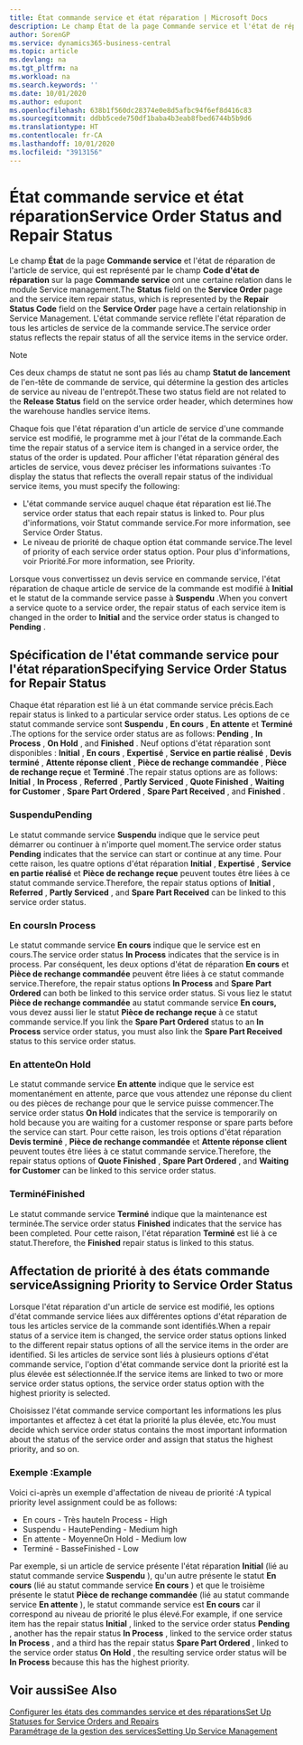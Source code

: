 ```yaml
---
title: État commande service et état réparation | Microsoft Docs
description: Le champ État de la page Commande service et l'état de réparation de l'article de service, qui est représenté par le champ Code d'état de réparation sur la page Commande service ont une certaine relation dans le module Service management. L'état commande service reflète l'état réparation de tous les articles de service de la commande service.
author: SorenGP
ms.service: dynamics365-business-central
ms.topic: article
ms.devlang: na
ms.tgt_pltfrm: na
ms.workload: na
ms.search.keywords: ''
ms.date: 10/01/2020
ms.author: edupont
ms.openlocfilehash: 638b1f560dc28374e0e8d5afbc94f6ef8d416c83
ms.sourcegitcommit: ddbb5cede750df1baba4b3eab8fbed6744b5b9d6
ms.translationtype: HT
ms.contentlocale: fr-CA
ms.lasthandoff: 10/01/2020
ms.locfileid: "3913156"
---
```

# <a name="service-order-status-and-repair-status"></a><span data-ttu-id="2c76a-104">État commande service et état réparation</span><span class="sxs-lookup"><span data-stu-id="2c76a-104">Service Order Status and Repair Status</span></span>
<span data-ttu-id="2c76a-105">Le champ **État** de la page **Commande service** et l'état de réparation de l'article de service, qui est représenté par le champ **Code d'état de réparation** sur la page **Commande service** ont une certaine relation dans le module Service management.</span><span class="sxs-lookup"><span data-stu-id="2c76a-105">The **Status** field on the **Service Order** page and the service item repair status, which is represented by the **Repair Status Code** field on the **Service Order** page have a certain relationship in Service Management.</span></span> <span data-ttu-id="2c76a-106">L'état commande service reflète l'état réparation de tous les articles de service de la commande service.</span><span class="sxs-lookup"><span data-stu-id="2c76a-106">The service order status reflects the repair status of all the service items in the service order.</span></span>  

> [!NOTE]  
>  <span data-ttu-id="2c76a-107">Ces deux champs de statut ne sont pas liés au champ **Statut de lancement** de l'en\-tête de commande de service, qui détermine la gestion des articles de service au niveau de l'entrepôt.</span><span class="sxs-lookup"><span data-stu-id="2c76a-107">These two status field are not related to the **Release Status** field on the service order header, which determines how the warehouse handles service items.</span></span>  

 <span data-ttu-id="2c76a-108">Chaque fois que l'état réparation d'un article de service d'une commande service est modifié, le programme met à jour l'état de la commande.</span><span class="sxs-lookup"><span data-stu-id="2c76a-108">Each time the repair status of a service item is changed in a service order, the status of the order is updated.</span></span> <span data-ttu-id="2c76a-109">Pour afficher l'état réparation général des articles de service, vous devez préciser les informations suivantes :</span><span class="sxs-lookup"><span data-stu-id="2c76a-109">To display the status that reflects the overall repair status of the individual service items, you must specify the following:</span></span>  

* <span data-ttu-id="2c76a-110">L'état commande service auquel chaque état réparation est lié.</span><span class="sxs-lookup"><span data-stu-id="2c76a-110">The service order status that each repair status is linked to.</span></span> <span data-ttu-id="2c76a-111">Pour plus d'informations, voir Statut commande service.</span><span class="sxs-lookup"><span data-stu-id="2c76a-111">For more information, see Service Order Status.</span></span>  
* <span data-ttu-id="2c76a-112">Le niveau de priorité de chaque option état commande service.</span><span class="sxs-lookup"><span data-stu-id="2c76a-112">The level of priority of each service order status option.</span></span> <span data-ttu-id="2c76a-113">Pour plus d'informations, voir Priorité.</span><span class="sxs-lookup"><span data-stu-id="2c76a-113">For more information, see Priority.</span></span>  

 <span data-ttu-id="2c76a-114">Lorsque vous convertissez un devis service en commande service, l'état réparation de chaque article de service de la commande est modifié à **Initial** et le statut de la commande service passe à **Suspendu** .</span><span class="sxs-lookup"><span data-stu-id="2c76a-114">When you convert a service quote to a service order, the repair status of each service item is changed in the order to **Initial** and the service order status is changed to **Pending** .</span></span>  

## <a name="specifying-service-order-status-for-repair-status"></a><span data-ttu-id="2c76a-115">Spécification de l'état commande service pour l'état réparation</span><span class="sxs-lookup"><span data-stu-id="2c76a-115">Specifying Service Order Status for Repair Status</span></span>  
<span data-ttu-id="2c76a-116">Chaque état réparation est lié à un état commande service précis.</span><span class="sxs-lookup"><span data-stu-id="2c76a-116">Each repair status is linked to a particular service order status.</span></span> <span data-ttu-id="2c76a-117">Les options de ce statut commande service sont **Suspendu** , **En cours** , **En attente** et **Terminé** .</span><span class="sxs-lookup"><span data-stu-id="2c76a-117">The options for the service order status are as follows: **Pending** , **In Process** , **On Hold** , and **Finished** .</span></span> <span data-ttu-id="2c76a-118">Neuf options d'état réparation sont disponibles : **Initial** , **En cours** , **Expertisé** , **Service en partie réalisé** , **Devis terminé** , **Attente réponse client** , **Pièce de rechange commandée** , **Pièce de rechange reçue** et **Terminé** .</span><span class="sxs-lookup"><span data-stu-id="2c76a-118">The repair status options are as follows: **Initial** , **In Process** , **Referred** , **Partly Serviced** , **Quote Finished** , **Waiting for Customer** , **Spare Part Ordered** , **Spare Part Received** , and **Finished** .</span></span>  

### <a name="pending"></a><span data-ttu-id="2c76a-119">Suspendu</span><span class="sxs-lookup"><span data-stu-id="2c76a-119">Pending</span></span>  
<span data-ttu-id="2c76a-120">Le statut commande service **Suspendu** indique que le service peut démarrer ou continuer à n'importe quel moment.</span><span class="sxs-lookup"><span data-stu-id="2c76a-120">The service order status **Pending** indicates that the service can start or continue at any time.</span></span> <span data-ttu-id="2c76a-121">Pour cette raison, les quatre options d'état réparation **Initial** , **Expertisé** , **Service en partie réalisé** et **Pièce de rechange reçue** peuvent toutes être liées à ce statut commande service.</span><span class="sxs-lookup"><span data-stu-id="2c76a-121">Therefore, the repair status options of **Initial** , **Referred** , **Partly Serviced** , and **Spare Part Received** can be linked to this service order status.</span></span>  

### <a name="in-process"></a><span data-ttu-id="2c76a-122">En cours</span><span class="sxs-lookup"><span data-stu-id="2c76a-122">In Process</span></span>  
<span data-ttu-id="2c76a-123">Le statut commande service **En cours** indique que le service est en cours.</span><span class="sxs-lookup"><span data-stu-id="2c76a-123">The service order status **In Process** indicates that the service is in process.</span></span> <span data-ttu-id="2c76a-124">Par conséquent, les deux options d'état de réparation **En cours** et **Pièce de rechange commandée** peuvent être liées à ce statut commande service.</span><span class="sxs-lookup"><span data-stu-id="2c76a-124">Therefore, the repair status options **In Process** and **Spare Part Ordered** can both be linked to this service order status.</span></span> <span data-ttu-id="2c76a-125">Si vous liez le statut **Pièce de rechange commandée** au statut commande service **En cours,** vous devez aussi lier le statut **Pièce de rechange reçue** à ce statut commande service.</span><span class="sxs-lookup"><span data-stu-id="2c76a-125">If you link the **Spare Part Ordered** status to an **In Process** service order status, you must also link the **Spare Part Received** status to this service order status.</span></span>  

### <a name="on-hold"></a><span data-ttu-id="2c76a-126">En attente</span><span class="sxs-lookup"><span data-stu-id="2c76a-126">On Hold</span></span>  
<span data-ttu-id="2c76a-127">Le statut commande service **En attente** indique que le service est momentanément en attente, parce que vous attendez une réponse du client ou des pièces de rechange pour que le service puisse commencer.</span><span class="sxs-lookup"><span data-stu-id="2c76a-127">The service order status **On Hold** indicates that the service is temporarily on hold because you are waiting for a customer response or spare parts before the service can start.</span></span> <span data-ttu-id="2c76a-128">Pour cette raison, les trois options d'état réparation **Devis terminé** , **Pièce de rechange commandée** et **Attente réponse client** peuvent toutes être liées à ce statut commande service.</span><span class="sxs-lookup"><span data-stu-id="2c76a-128">Therefore, the repair status options of **Quote Finished** , **Spare Part Ordered** , and **Waiting for Customer** can be linked to this service order status.</span></span>  

### <a name="finished"></a><span data-ttu-id="2c76a-129">Terminé</span><span class="sxs-lookup"><span data-stu-id="2c76a-129">Finished</span></span>  
<span data-ttu-id="2c76a-130">Le statut commande service **Terminé** indique que la maintenance est terminée.</span><span class="sxs-lookup"><span data-stu-id="2c76a-130">The service order status **Finished** indicates that the service has been completed.</span></span> <span data-ttu-id="2c76a-131">Pour cette raison, l'état réparation **Terminé** est lié à ce statut.</span><span class="sxs-lookup"><span data-stu-id="2c76a-131">Therefore, the **Finished** repair status is linked to this status.</span></span>  

## <a name="assigning-priority-to-service-order-status"></a><span data-ttu-id="2c76a-132">Affectation de priorité à des états commande service</span><span class="sxs-lookup"><span data-stu-id="2c76a-132">Assigning Priority to Service Order Status</span></span>  
<span data-ttu-id="2c76a-133">Lorsque l'état réparation d'un article de service est modifié, les options d'état commande service liées aux différentes options d'état réparation de tous les articles service de la commande sont identifiés.</span><span class="sxs-lookup"><span data-stu-id="2c76a-133">When a repair status of a service item is changed, the service order status options linked to the different repair status options of all the service items in the order are identified.</span></span> <span data-ttu-id="2c76a-134">Si les articles de service sont liés à plusieurs options d'état commande service, l'option d'état commande service dont la priorité est la plus élevée est sélectionnée.</span><span class="sxs-lookup"><span data-stu-id="2c76a-134">If the service items are linked to two or more service order status options, the service order status option with the highest priority is selected.</span></span>  

<span data-ttu-id="2c76a-135">Choisissez l'état commande service comportant les informations les plus importantes et affectez à cet état la priorité la plus élevée, etc.</span><span class="sxs-lookup"><span data-stu-id="2c76a-135">You must decide which service order status contains the most important information about the status of the service order and assign that status the highest priority, and so on.</span></span>  

### <a name="example"></a><span data-ttu-id="2c76a-136">Exemple :</span><span class="sxs-lookup"><span data-stu-id="2c76a-136">Example</span></span>  
<span data-ttu-id="2c76a-137">Voici ci-après un exemple d'affectation de niveau de priorité :</span><span class="sxs-lookup"><span data-stu-id="2c76a-137">A typical priority level assignment could be as follows:</span></span>  

* <span data-ttu-id="2c76a-138">En cours - Très haute</span><span class="sxs-lookup"><span data-stu-id="2c76a-138">In Process - High</span></span>  
* <span data-ttu-id="2c76a-139">Suspendu - Haute</span><span class="sxs-lookup"><span data-stu-id="2c76a-139">Pending - Medium high</span></span>  
* <span data-ttu-id="2c76a-140">En attente - Moyenne</span><span class="sxs-lookup"><span data-stu-id="2c76a-140">On Hold - Medium low</span></span>  
* <span data-ttu-id="2c76a-141">Terminé - Basse</span><span class="sxs-lookup"><span data-stu-id="2c76a-141">Finished - Low</span></span>  

<span data-ttu-id="2c76a-142">Par exemple, si un article de service présente l'état réparation **Initial** (lié au statut commande service **Suspendu** ), qu'un autre présente le statut **En cours** (lié au statut commande service **En cours** ) et que le troisième présente le statut **Pièce de rechange commandée** (lié au statut commande service **En attente** ), le statut commande service est **En cours** car il correspond au niveau de priorité le plus élevé.</span><span class="sxs-lookup"><span data-stu-id="2c76a-142">For example, if one service item has the repair status **Initial** , linked to the service order status **Pending** , another has the repair status **In Process** , linked to the service order status **In Process** , and a third has the repair status **Spare Part Ordered** , linked to the service order status **On Hold** , the resulting service order status will be **In Process** because this has the highest priority.</span></span>  

## <a name="see-also"></a><span data-ttu-id="2c76a-143">Voir aussi</span><span class="sxs-lookup"><span data-stu-id="2c76a-143">See Also</span></span>  
[<span data-ttu-id="2c76a-144">Configurer les états des commandes service et des réparations</span><span class="sxs-lookup"><span data-stu-id="2c76a-144">Set Up Statuses for Service Orders and Repairs</span></span>](service-order-repair-status.md)  
[<span data-ttu-id="2c76a-145">Paramétrage de la gestion des services</span><span class="sxs-lookup"><span data-stu-id="2c76a-145">Setting Up Service Management</span></span>](service-setup-service.md)  

